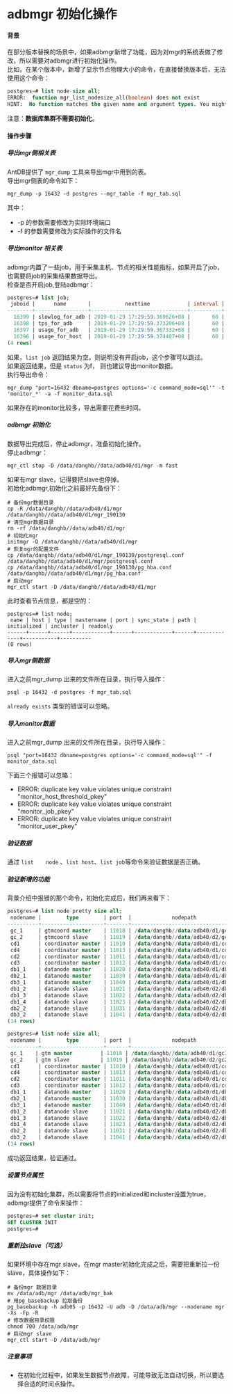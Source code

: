 # adbmgr 初始化操作
#### 背景
在部分版本替换的场景中，如果adbmgr新增了功能，因为对mgr的系统表做了修改，所以需要对adbmgr进行初始化操作。   
比如，在某个版本中，新增了显示节点物理大小的命令，在直接替换版本后，无法使用这个命令：    

```sql
postgres=# list node size all;
ERROR:  function mgr_list_nodesize_all(boolean) does not exist
HINT:  No function matches the given name and argument types. You might need to add explicit type casts.
```

注意：**数据库集群不需要初始化**。
#### 操作步骤
##### 导出mgr侧相关表

AntDB提供了 `mgr_dump` 工具来导出mgr中用到的表。    
导出mgr侧表的命令如下：
```shell
mgr_dump -p 16432 -d postgres --mgr_table -f mgr_tab.sql
```
其中：   
* -p 的参数需要修改为实际环境端口
* -f 的参数需要修改为实际操作的文件名


##### 导出monitor 相关表
adbmgr内置了一些job，用于采集主机、节点的相关性能指标，如果开启了job，也需要将job的采集结果数据导出。    
检查是否开启job,登陆adbmgr：    
```sql
postgres=# list job;
 joboid |      name       |           nexttime            | interval | status |                  command                   | description 
--------+-----------------+-------------------------------+----------+--------+--------------------------------------------+-------------
  16399 | slowlog_for_adb | 2019-01-29 17:29:59.369626+08 |       60 | t      | select monitor_slowlog_insert_data();      | 
  16398 | tps_for_adb     | 2019-01-29 17:29:59.373206+08 |       60 | t      | select monitor_databasetps_insert_data();  | 
  16397 | usage_for_adb   | 2019-01-29 17:29:59.367332+08 |       60 | t      | select monitor_databaseitem_insert_data(); | 
  16396 | usage_for_host  | 2019-01-29 17:29:59.374407+08 |       60 | t      | select monitor_get_hostinfo();             | 
(4 rows)
```
如果，`list job` 返回结果为空，则说明没有开启job，这个步骤可以跳过。    
如果返回结果，但是 `status` 为f， 则也建议导出monitor数据。    
执行导出命令：
```shell
mgr_dump "port=16432 dbname=postgres options='-c command_mode=sql'" -t 'monitor_*' -a -f monitor_data.sql
```
如果存在的monitor比较多，导出需要花费些时间。

##### adbmgr 初始化
数据导出完成后，停止adbmgr，准备初始化操作。    
停止adbmgr：
```shell
mgr_ctl stop -D /data/danghb//data/adb40/d1/mgr -m fast
```
如果有mgr slave，记得要把slave也停掉。   
初始化adbmgr,初始化之前最好先备份下：
```shell
# 备份mgr数据目录
cp -R /data/danghb//data/adb40/d1/mgr /data/danghb//data/adb40/d1/mgr_190130
# 清空mgr数据目录
rm -rf /data/danghb//data/adb40/d1/mgr
# 初始化mgr
initmgr -D /data/danghb//data/adb40/d1/mgr
# 恢复mgr的配置文件
cp /data/danghb//data/adb40/d1/mgr_190130/postgresql.conf /data/danghb//data/adb40/d1/mgr/postgresql.conf 
cp /data/danghb//data/adb40/d1/mgr_190130/pg_hba.conf /data/danghb//data/adb40/d1/mgr/pg_hba.conf 
# 启动mgr
mgr_ctl start -D /data/danghb//data/adb40/d1/mgr
```
此时查看节点信息，都是空的：
```
postgres=# list node;
 name | host | type | mastername | port | sync_state | path | initialized | incluster | readonly 
------+------+------+------------+------+------------+------+-------------+-----------+----------
(0 rows)
```

##### 导入mgr侧数据
进入之前mgr_dump 出来的文件所在目录，执行导入操作：
```
psql -p 16432 -d postgres -f mgr_tab.sql
```
`already exists` 类型的错误可以忽略。

##### 导入monitor数据
进入之前mgr_dump 出来的文件所在目录，执行导入操作：
```
psql "port=16432 dbname=postgres options='-c command_mode=sql'" -f monitor_data.sql
```
下面三个报错可以忽略：
* ERROR:  duplicate key value violates unique constraint "monitor_host_threshold_pkey"
* ERROR:  duplicate key value violates unique constraint "monitor_job_pkey"
* ERROR:  duplicate key value violates unique constraint "monitor_user_pkey"

##### 验证数据
通过 `list 	node` 、`list host`、`list job`等命令来验证数据是否正确。

##### 验证新增的功能
背景介绍中报错的那个命令，初始化完成后，我们再来看下：
```sql
postgres=# list node pretty size all;
 nodename |        type        | port  |             nodepath              | nodesize 
----------+--------------------+-------+-----------------------------------+----------
 gc_1     | gtmcoord master    | 11018 | /data/danghb//data/adb40/d1/gc1  | 2957 MB
 gc_2     | gtmcoord slave     | 11019 | /data/danghb//data/adb40/d2/gc2  | 751 MB
 cd1      | coordinator master | 11010 | /data/danghb//data/adb40/d1/cd1   | 16 GB
 cd4      | coordinator master | 11013 | /data/danghb//data/adb40/d1/cd4   | 329 MB
 cd2      | coordinator master | 11011 | /data/danghb//data/adb40/d1/cd2   | 336 MB
 cd3      | coordinator master | 11012 | /data/danghb//data/adb40/d1/cd3   | 336 MB
 db1_1    | datanode master    | 11020 | /data/danghb//data/adb40/d1/db1   | 4895 MB
 db2_1    | datanode master    | 11030 | /data/danghb//data/adb40/d1/db2   | 9292 MB
 db3_1    | datanode master    | 11040 | /data/danghb//data/adb40/d1/db3   | 9434 MB
 db1_2    | datanode slave     | 11021 | /data/danghb//data/adb40/d2/db1   | 4307 MB
 db1_3    | datanode slave     | 11022 | /data/danghb//data/adb40/d2/db1_3 | 4307 MB
 db1_4    | datanode slave     | 11023 | /data/danghb//data/adb40/d2/db1_4 | 4307 MB
 db2_2    | datanode slave     | 11031 | /data/danghb//data/adb40/d2/db2   | 4686 MB
 db3_2    | datanode slave     | 11041 | /data/danghb//data/adb40/d2/db3   | 4645 MB
(14 rows)

postgres=# list node size all;
 nodename |        type        | port  |             nodepath              |  nodesize   
----------+--------------------+-------+-----------------------------------+-------------
 gc_1    | gtm master         | 11018 | /data/danghb//data/adb40/d1/gc1  |  3100170258
 gc_2    | gtm slave          | 11019 | /data/danghb//data/adb40/d2/gc2  |   787110334
 cd1      | coordinator master | 11010 | /data/danghb//data/adb40/d1/cd1   | 17022981962
 cd4      | coordinator master | 11013 | /data/danghb//data/adb40/d1/cd4   |   344869775
 cd2      | coordinator master | 11011 | /data/danghb//data/adb40/d1/cd2   |   351882452
 cd3      | coordinator master | 11012 | /data/danghb//data/adb40/d1/cd3   |   351850439
 db1_1    | datanode master    | 11020 | /data/danghb//data/adb40/d1/db1   |  5133107468
 db2_1    | datanode master    | 11030 | /data/danghb//data/adb40/d1/db2   |  9743861157
 db3_1    | datanode master    | 11040 | /data/danghb//data/adb40/d1/db3   |  9892059237
 db1_2    | datanode slave     | 11021 | /data/danghb//data/adb40/d2/db1   |  4516621960
 db1_3    | datanode slave     | 11022 | /data/danghb//data/adb40/d2/db1_3 |  4516623037
 db1_4    | datanode slave     | 11023 | /data/danghb//data/adb40/d2/db1_4 |  4516630156
 db2_2    | datanode slave     | 11031 | /data/danghb//data/adb40/d2/db2   |  4913885024
 db3_2    | datanode slave     | 11041 | /data/danghb//data/adb40/d2/db3   |  4870957246
(14 rows)

```
成功返回结果，验证通过。

##### 设置节点属性
因为没有初始化集群，所以需要将节点的initialized和incluster设置为true，adbmgr提供了命令来操作：
```sql
postgres=# set cluster init;
SET CLUSTER INIT
postgres=# 
```

##### 重新拉slave（可选）
如果环境中存在mgr slave，在mgr master初始化完成之后，需要把重新拉一份slave，具体操作如下：
```shell
# 备份mgr 数据目录
mv /data/adb/mgr /data/adb/mgr_bak
# 用pg_basebackup 拉取备份
pg_basebackup -h adb05 -p 16432 -U adb -D /data/adb/mgr --nodename mgr -Xs -Fp -R
# 修改数据目录权限
chmod 700 /data/adb/mgr
# 启动mgr slave
mgr_ctl start -D /data/adb/mgr
```

##### 注意事项
* 在初始化过程中，如果发生数据节点故障，可能导致无法自动切换，所以要选择合适的时间点操作。

